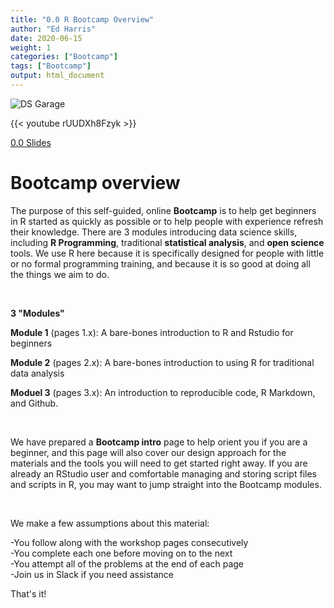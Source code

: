 ```yaml
---
title: "0.0 R Bootcamp Overview"
author: "Ed Harris"
date: 2020-06-15
weight: 1
categories: ["Bootcamp"]
tags: ["Bootcamp"]
output: html_document 
---
```


![DS Garage](/img/hex-sm.png#center)

{{< youtube rUUDXh8Fzyk >}}

[0.0 Slides](https://ha-data-science.github.io/pages/harug-files/2021-07-07/R-bootcamp-launch-slides.html)



# Bootcamp overview

The purpose of this self-guided, online **Bootcamp** is to help get beginners in R started as quickly as possible or to help people with experience refresh their knowledge. There are 3 modules introducing data science skills, including **R Programming**, traditional **statistical analysis**, and **open science** tools.  We use R here because it is specifically designed for people with little or no formal programming training, and because it is so good at doing all the things we aim to do.  

&nbsp;

**3 "Modules"**

**Module 1** (pages 1.x): A bare-bones introduction to R and Rstudio for beginners

**Module 2** (pages 2.x): A bare-bones introduction to using R for traditional data analysis

**Moduel 3** (pages 3.x): An introduction to reproducible code, R Markdown, and Github.

&nbsp;

We have prepared a **Bootcamp intro** page to help orient you if you are a beginner, and this page will also cover our design approach for the materials and the tools you will need to get started right away.  If you are already an RStudio user and comfortable managing and storing script files and scripts in R, you may  want to jump straight into the Bootcamp modules.

&nbsp;

We make a few assumptions about this material:

-You follow along with the workshop pages consecutively  
-You complete each one before moving on to the next  
-You attempt all of the problems at the end of each page  
-Join us in Slack if you need assistance  

That's it!
